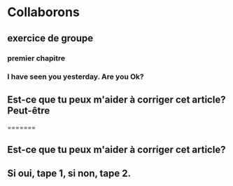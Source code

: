 
# Collaborons

## exercice de groupe

### premier chapitre


### I have seen you yesterday. Are you Ok?

## Est-ce que tu peux m'aider à corriger cet article? Peut-être
=======
## Est-ce que tu peux m'aider à corriger cet article?
## Si oui, tape 1, si non, tape 2.

